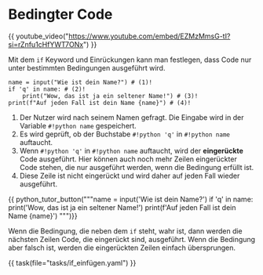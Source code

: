 # Bedingter Code

{{ youtube_video("https://www.youtube.com/embed/EZMzMmsG-tI?si=rZnfu1cHfYWT7ONx") }}

Mit dem `if` Keyword und Einrückungen kann man festlegen, dass Code nur unter bestimmten Bedingungen ausgeführt wird.

``` { .python }
name = input("Wie ist dein Name?") # (1)!
if 'q' in name: # (2)!
    print("Wow, das ist ja ein seltener Name!") # (3)!
print(f"Auf jeden Fall ist dein Name {name}") # (4)!
```

1.  Der Nutzer wird nach seinem Namen gefragt. Die Eingabe wird in der Variable `#!python name` gespeichert.
2.  Es wird geprüft, ob der Buchstabe `#!python 'q'` in `#!python name` auftaucht.
3.  Wenn `#!python 'q'` in `#!python name` auftaucht, wird der **eingerückte** Code ausgeführt. Hier können auch noch mehr Zeilen eingerückter Code stehen, die nur ausgeführt werden, wenn die Bedingung erfüllt ist.
4.  Diese Zeile ist nicht eingerückt und wird daher auf jeden Fall wieder ausgeführt.

{{ python_tutor_button("""name = input('Wie ist dein Name?')
if 'q' in name:
    print('Wow, das ist ja ein seltener Name!')
print(f'Auf jeden Fall ist dein Name {name}')
""")}}

Wenn die Bedingung, die neben dem `if` steht, wahr ist, dann werden die nächsten Zeilen Code, die eingerückt sind, ausgeführt.
Wenn die Bedingung aber falsch ist, werden die eingerückten Zeilen einfach übersprungen.

{{ task(file="tasks/if_einfügen.yaml") }}
